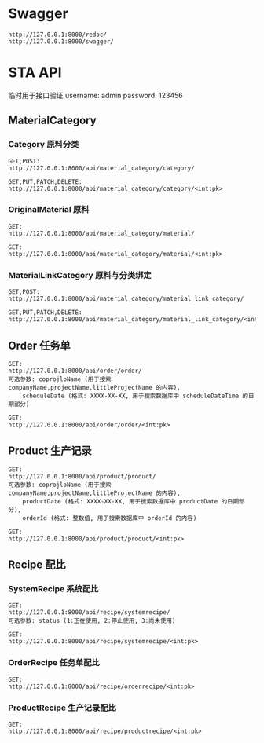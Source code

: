 # Swagger

```
http://127.0.0.1:8000/redoc/
http://127.0.0.1:8000/swagger/
```

# STA API

临时用于接口验证
username: admin
password: 123456

## MaterialCategory

### Category 原料分类

```
GET,POST: 
http://127.0.0.1:8000/api/material_category/category/

GET,PUT,PATCH,DELETE:
http://127.0.0.1:8000/api/material_category/category/<int:pk>
```

### OriginalMaterial 原料

```
GET:
http://127.0.0.1:8000/api/material_category/material/

GET:
http://127.0.0.1:8000/api/material_category/material/<int:pk>
```

### MaterialLinkCategory 原料与分类绑定

```
GET,POST: 
http://127.0.0.1:8000/api/material_category/material_link_category/

GET,PUT,PATCH,DELETE:
http://127.0.0.1:8000/api/material_category/material_link_category/<int:pk>
```

## Order 任务单

```
GET:
http://127.0.0.1:8000/api/order/order/
可选参数: coprojlpName (用于搜索 companyName,projectName,littleProjectName 的内容), 
    scheduleDate (格式: XXXX-XX-XX, 用于搜索数据库中 scheduleDateTime 的日期部分)

GET:
http://127.0.0.1:8000/api/order/order/<int:pk>
```

## Product 生产记录

```
GET:
http://127.0.0.1:8000/api/product/product/
可选参数: coprojlpName (用于搜索 companyName,projectName,littleProjectName 的内容), 
    productDate (格式: XXXX-XX-XX, 用于搜索数据库中 productDate 的日期部分),
    orderId (格式: 整数值, 用于搜索数据库中 orderId 的内容)

GET:
http://127.0.0.1:8000/api/product/product/<int:pk>
```

## Recipe 配比

### SystemRecipe 系统配比

```
GET:
http://127.0.0.1:8000/api/recipe/systemrecipe/
可选参数: status (1:正在使用, 2:停止使用, 3:尚未使用)

GET:
http://127.0.0.1:8000/api/recipe/systemrecipe/<int:pk>
```

### OrderRecipe 任务单配比

```
GET:
http://127.0.0.1:8000/api/recipe/orderrecipe/<int:pk>
```

### ProductRecipe 生产记录配比

```
GET:
http://127.0.0.1:8000/api/recipe/productrecipe/<int:pk>
```


